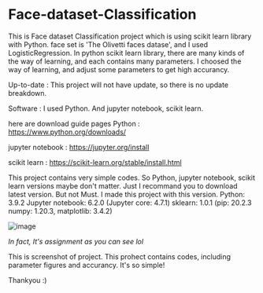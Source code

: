 # Face-dataset-Classification

This is Face dataset Classification project which is using scikit learn library with Python. face set is 'The Olivetti faces datase', and I used LogisticRegression. In python scikit learn library, there are many kinds of the way of learning, and each contains many parameters. I choosed the way of learning, and adjust some parameters to get high accurancy.

Up-to-date : This project will not have update, so there is no update breakdown.

Software : I used Python. And jupyter notebook, scikit learn.



here are download guide pages
Python : https://www.python.org/downloads/

jupyter notebook : https://jupyter.org/install

scikit learn : https://scikit-learn.org/stable/install.html

This project contains very simple codes. So Python, jupyter notebook, scikit learn versions maybe don't matter. Just I recommand you to download latest version. But not Must.
I made this project with this version. Python: 3.9.2 Jupyter notebook: 6.2.0 (Jupyter core: 4.7.1) sklearn: 1.0.1 (pip: 20.2.3 numpy: 1.20.3, matplotlib: 3.4.2)





![image](https://user-images.githubusercontent.com/92198440/146662653-7129baec-e4c4-4f3a-b5af-edb2f4e57d95.png)


_In fact, It's assignment as you can see lol_

This is screenshot of project. This prohect contains codes, including parameter figures and accurancy. It's so simple!

Thankyou :)
